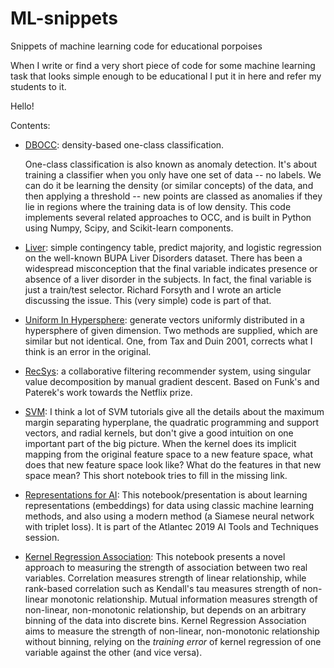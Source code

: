 # ML-snippets
Snippets of machine learning code for educational porpoises

When I write or find a very short piece of code for some machine
learning task that looks simple enough to be educational I put it in
here and refer my students to it.

Hello!

Contents:

* [DBOCC](DBOCC): density-based one-class classification.

  One-class classification is also known as anomaly detection. It's
  about training a classifier when you only have one set of data -- no
  labels. We can do it be learning the density (or similar concepts)
  of the data, and then applying a threshold -- new points are classed
  as anomalies if they lie in regions where the training data is of
  low density. This code implements several related approaches to OCC,
  and is built in Python using Numpy, Scipy, and Scikit-learn
  components.

* [Liver](Liver): simple contingency table, predict majority, and
  logistic regression on the well-known BUPA Liver Disorders dataset.
  There has been a widespread misconception that the final variable
  indicates presence or absence of a liver disorder in the
  subjects. In fact, the final variable is just a train/test
  selector. Richard Forsyth and I wrote an article discussing the
  issue. This (very simple) code is part of that.

* [Uniform In Hypersphere](Uniform_in_Hypersphere): generate vectors
  uniformly distributed in a hypersphere of given dimension. Two
  methods are supplied, which are similar but not identical. One, from
  Tax and Duin 2001, corrects what I think is an error in the
  original.

* [RecSys](RecSys): a collaborative filtering recommender system,
  using singular value decomposition by manual gradient descent. Based
  on Funk's and Paterek's work towards the Netflix prize.
  
* [SVM](SVM): I think a lot of SVM tutorials give all the details
  about the maximum margin separating hyperplane, the quadratic
  programming and support vectors, and radial kernels, but don't give
  a good intuition on one important part of the big picture. When the
  kernel does its implicit mapping from the original feature space to
  a new feature space, what does that new feature space look like?
  What do the features in that new space mean? This short notebook
  tries to fill in the missing link.

* [Representations for AI](Representations_for_AI): This
  notebook/presentation is about learning representations (embeddings)
  for data using classic machine learning methods, and also using a
  modern method (a Siamese neural network with triplet loss). It is
  part of the Atlantec 2019 AI Tools and Techniques session.
  

* [Kernel Regression Association](Kernel_Regression_Association): This notebook
  presents a novel approach to measuring the strength of association between
  two real variables. Correlation measures strength of linear relationship,
  while rank-based correlation such as Kendall's tau measures strength of 
  non-linear monotonic relationship. Mutual information measures strength of
  non-linear, non-monotonic relationship, but depends on an arbitrary binning
  of the data into discrete bins. Kernel Regression Association aims to
  measure the strength of non-linear, non-monotonic relationship without
  binning, relying on the *training error* of kernel regression of one
  variable against the other (and vice versa).

